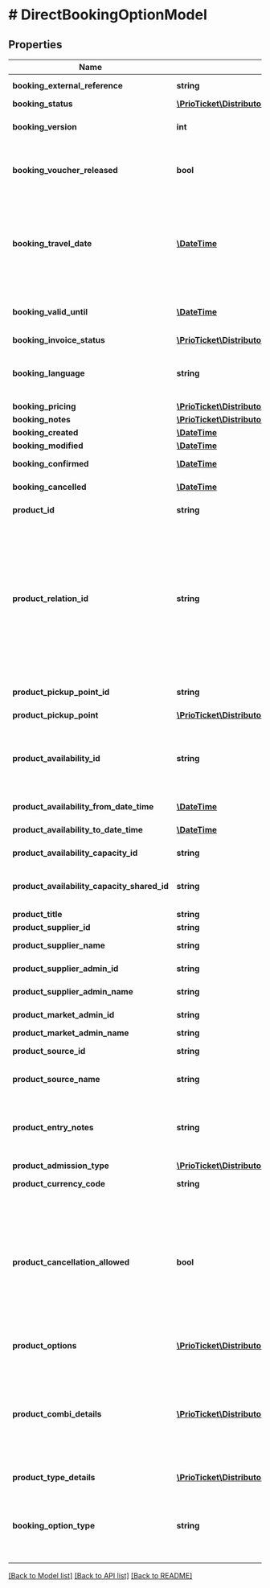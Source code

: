 # # DirectBookingOptionModel

## Properties

Name | Type | Description | Notes
------------ | ------------- | ------------- | -------------
**booking_external_reference** | **string** | A unique booking identifier within the external system. |
**booking_status** | [**\PrioTicket\DistributorAPI\Models\BookingStatusTypes**](BookingStatusTypes.md) |  |
**booking_version** | **int** | Booking version number. | [optional] [readonly] [default to 1]
**booking_voucher_released** | **bool** | Whether the vouchers of this booking are available / released. Voucher allocation can be delayed based on the voucher release requirements. | [optional] [readonly]
**booking_travel_date** | [**\DateTime**](\DateTime.md) | If &#x60;product_availability:false&#x60; you can still define the expected redemption date of this product. Required if &#x60;product_traveldate_required:true&#x60;. If unset and availability is applicable, &#x60;booking_travel_date&#x60; will be returned as &#x60;availability_from_date_time&#x60; in the response. | [optional]
**booking_valid_until** | [**\DateTime**](\DateTime.md) | The booking will be valid until this time, after that the booking will be expired if not redeemed. Mainly applicable to open products. | [optional] [readonly]
**booking_invoice_status** | [**\PrioTicket\DistributorAPI\Models\InvoiceStatus**](InvoiceStatus.md) |  | [optional]
**booking_language** | **string** | Language codes for the available languages of the product, e.g. Live Guides are available in English and Spanish languages. Language is defined in [ISO-639-1](https://en.wikipedia.org/wiki/ISO_639-1) format. | [optional] [default to 'en']
**booking_pricing** | [**\PrioTicket\DistributorAPI\Models\Pricing**](Pricing.md) |  | [optional]
**booking_notes** | [**\PrioTicket\DistributorAPI\Models\Note[]**](Note.md) | Booking notes. | [optional]
**booking_created** | [**\DateTime**](\DateTime.md) | Date and time of booking creation. | [readonly]
**booking_modified** | [**\DateTime**](\DateTime.md) | Date and time of booking update. | [readonly]
**booking_confirmed** | [**\DateTime**](\DateTime.md) | Date and time of booking confirmation. | [optional] [readonly]
**booking_cancelled** | [**\DateTime**](\DateTime.md) | Date and time of booking cancellation. | [optional] [readonly]
**product_id** | **string** | Unique identifier for the product assigned by Prio. |
**product_relation_id** | **string** | If this product is booked as part of a cluster or purchased as an addon the related main product id should be defined.  Purchasing an addon requires a booking record for the linked main product. If that is not found within the same order, an error will be returned.  When part of a cluster, only the sub-product is required and therefore there is no need to include the main cluster product as a seperate booking in the same order.  If you do not sent this parameter, it will be considered as an individual sale. | [optional]
**product_pickup_point_id** | **string** | Mandatory if &#x60;product_pickup_point:MANDATORY&#x60; in product details. | [optional]
**product_pickup_point** | [**\PrioTicket\DistributorAPI\Models\PickupPoint**](PickupPoint.md) |  | [optional]
**product_availability_id** | **string** | The unique ID for the timeslot (&#x60;availability_id&#x60;) or specific availability spot (&#x60;availability_spot_id&#x60;) if &#x60;product_availability_assigned:true&#x60;. Only mandatory if &#x60;product_availability:true&#x60;. | [optional]
**product_availability_from_date_time** | [**\DateTime**](\DateTime.md) | The starting date and time of the activity availability. | [optional] [readonly]
**product_availability_to_date_time** | [**\DateTime**](\DateTime.md) | The till date and time of the activity availability. | [optional] [readonly]
**product_availability_capacity_id** | **string** | Availability group / capacity identifier. | [optional] [readonly]
**product_availability_capacity_shared_id** | **string** | Shared availability / capacity identifier. Only applicable if &#x60;capacity_type:SHARED / COMBINED&#x60;. | [optional] [readonly]
**product_title** | **string** | The title of the product. | [readonly]
**product_supplier_id** | **string** | Unique identifier for the supplier. | [readonly]
**product_supplier_name** | **string** | Name of the supplier which offers the product(s). | [readonly]
**product_supplier_admin_id** | **string** | Unique identifier for the supplier admin. | [optional] [readonly]
**product_supplier_admin_name** | **string** | Name of the supplier admin. | [optional] [readonly]
**product_market_admin_id** | **string** | Unique identifier for the market admin. | [readonly]
**product_market_admin_name** | **string** | Name of the market admin. | [readonly]
**product_source_id** | **string** | Unique ID of the product source. | [optional] [readonly]
**product_source_name** | **string** | Source of the product.   Either PrioTicket or the name of the other reservation system e.g. CSS. | [optional] [readonly]
**product_entry_notes** | **string** | Product entry information. (Know before you go). The user-visible list of important notes, use for details such as age-restrictions or other conditions that make this service unsuitable. | [optional] [readonly]
**product_admission_type** | [**\PrioTicket\DistributorAPI\Models\ProductAdmissionType**](ProductAdmissionType.md) |  |
**product_currency_code** | **string** | Product Currency Code, according to [ISO-4217](https://en.wikipedia.org/wiki/ISO_4217). | [readonly]
**product_cancellation_allowed** | **bool** | Whether it is allowed to cancel this product / booking.   This takes into account the current state of the order as well as variables such as &#x60;booking_status&#x60; and  &#x60;product_type_redemption_status&#x60;.    Note that even if a product can be cancelled in this state, cancellation fees and restrictions might still apply and override this value. Please check &#x60;product_cancellation_policies&#x60; for more details. | [readonly] [default to true]
**product_options** | [**\PrioTicket\DistributorAPI\Models\BookingExtraOptions[]**](BookingExtraOptions.md) | The product options booked (including individual options from related combi products). | [optional]
**product_combi_details** | [**\PrioTicket\DistributorAPI\Models\ProductCombiDetail[]**](ProductCombiDetail.md) | In case the booked product is the main combi-product (&#x60;product_combi:true&#x60;), this field should be populated for each and every listed sub-product inside &#x60;product_combi_details&#x60;. All sub-product will inherited the missing details such as &#x60;product_type_details&#x60; from the parent. | [optional]
**product_type_details** | [**\PrioTicket\DistributorAPI\Models\RegularBookingItem[]**](RegularBookingItem.md) | A list specifying the booking quantity per product type. |
**booking_option_type** | **string** | Used to aid in serialization, deserialization, and validation. Must be one of the following values:   * &#x60;CONFIRM_RESERVATION&#x60;   * &#x60;DIRECT_BOOKING&#x60;   * &#x60;UPDATE_BOOKING&#x60;   * &#x60;UPDATE_BOOKING_NOTES&#x60; | [default to 'DIRECT_BOOKING']

[[Back to Model list]](../../README.md#models) [[Back to API list]](../../README.md#endpoints) [[Back to README]](../../README.md)
